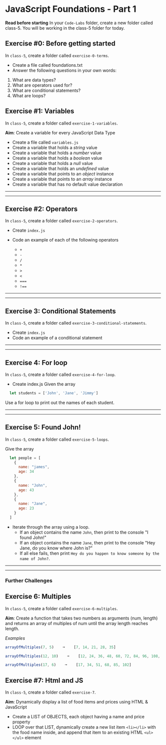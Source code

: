# JavaScript Foundations - Part 1 
**Read before starting**
In your `Code-Labs` folder, create a new folder called class-5. You will be working in the class-5 folder for today.

## Exercise #0: Before getting started 
In `class-5`, create a folder called `exercise-0-terms`.

- Create a file called foundations.txt 
- Answer the following questions in your own words:
1. What are data types? 
2. What are operators used for? 
3. What are conditional statements? 
4. What are loops? 

## Exercise #1: Variables
In `class-5`, create a folder called `exercise-1-variables`. 

**Aim**: Create a variable for every JavaScript Data Type

- Create a file called `variables.js`
- Create a variable that holds a _string_ value
- Create a variable that holds a _number_ value
- Create a variable that holds a _boolean_ value
- Create a variable that holds a _null_ value
- Create a variable that holds an _undefined_ value
- Create a variable that points to an _object_ instance
- Create a variable that points to an _array_ instance
- Create a variable that has no default value declaration

---

---

## Exercise #2: Operators 
In `class-5`, create a folder called `exercise-2-operators`. 

- Create `index.js`

- Code an example of each of the following operators 
  - `+`
  - `-`
  - `/`
  - `*`
  - `>`
  - `<`
  - `===`
  - `!==`

---

---

## Exercise 3: Conditional Statements 
In `class-5`, create a folder called `exercise-3-conditional-statements`. 

- Create `index.js`
- Code an example of a conditional statement

---

---

## Exercise 4: For loop 
In `class-5`, create a folder called `exercise-4-for-loop`. 

- Create index.js
Given the array 
```js
  let students = ['John', 'Jane', 'Jimmy']
```

Use a for loop to print out the names of each student. 

---

---

## Exercise 5: Found John!
In `class-5`, create a folder called `exercise-5-loops`. 

Give the array 
```js 
  let people = [
    {
      name: "james",
      age: 34
    }, 
    {
      name: "John",
      age: 43
    },
    {
      name: "Jane",
      age: 23
    }
  ]
```
- Iterate through the array using a loop. 
  - If an object contains the name `John`, then print to the console "I found John!"
  - If an object contains the name `Jane`, then print to the console "Hey Jane, do you know where John is?"
  - If all else fails, then print `Hey do you happen to know someone by the name of John?`.

---

---

### Further Challenges
## Exercise 6: Multiples
In `class-5`, create a folder called `exercise-6-multiples`. 

**Aim**: Create a function that takes two numbers as arguments (num, length) and returns an array of multiples of num until the array length reaches length.

_Examples_

```js
arrayOfMultiples(7, 5)    ➞    [7, 14, 21, 28, 35]

arrayOfMultiples(12, 10)    ➞    [12, 24, 36, 48, 60, 72, 84, 96, 108, 120]

arrayOfMultiples(17, 6)    ➞    [17, 34, 51, 68, 85, 102]
```

## Exercise #7: Html and JS
In `class-5`, create a folder called `exercise-7`. 

**Aim**: Dynamically display a list of food items and prices using HTML & JavaScript

- Create a LIST of OBJECTS, each object having a name and price property
- LOOP over that LIST, dynamically create a new list item `<li></li>` with the food name inside, and append that item to an existing HTML `<ul></ul>` element
